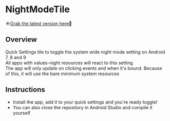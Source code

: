# NightModeTile

:sunny:[Grab the latest version here](https://github.com/Pittvandewitt/NightModeTile/releases):new_moon_with_face:

## Overview
Quick Settings tile to toggle the system wide night mode setting on Android 7, 8 and 9\
All apps with values-night resources will react to this setting\
The app will only update on clicking events and when it's bound. Because of this, it will use the bare minimum system resources

## Instructions
* Install the app, add it to your quick settings and you're ready toggle!
* You can also close the repository in Android Studio and compile it yourself
